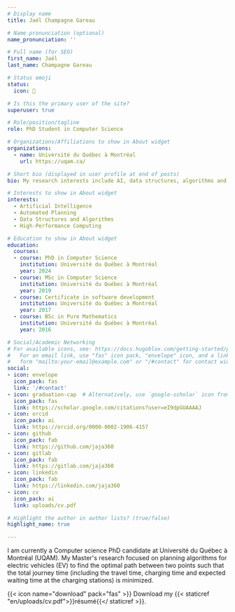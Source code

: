 ```yaml
---
# Display name
title: Jaël Champagne Gareau

# Name pronunciation (optional)
name_pronunciation: ''

# Full name (for SEO)
first_name: Jaël
last_name: Champagne Gareau

# Status emoji
status:
  icon: 💾

# Is this the primary user of the site?
superuser: true

# Role/position/tagline
role: PhD Student in Computer Science

# Organizations/Affiliations to show in About widget
organizations:
  - name: Université du Québec à Montréal
    url: https://uqam.ca/

# Short bio (displayed in user profile at end of posts)
bio: My research interests include AI, data structures, algorithms and HPC.

# Interests to show in About widget
interests:
  - Artificial Intelligence
  - Automated Planning
  - Data Structures and Algorithms
  - High-Performance Computing

# Education to show in About widget
education:
  courses:
  - course: PhD in Computer Science
    institution: Université du Québec à Montréal
    year: 2024
  - course: MSc in Computer Science
    institution: Université du Québec à Montréal
    year: 2019
  - course: Certificate in software development
    institution: Université du Québec à Montréal
    year: 2017
  - course: BSc in Pure Mathematics
    institution: Université du Québec à Montréal
    year: 2016

# Social/Academic Networking
# For available icons, see: https://docs.hugoblox.com/getting-started/page-builder/#icons
#   For an email link, use "fas" icon pack, "envelope" icon, and a link in the
#   form "mailto:your-email@example.com" or "/#contact" for contact widget.
social:
- icon: envelope
  icon_pack: fas
  link: '/#contact'
- icon: graduation-cap  # Alternatively, use `google-scholar` icon from `ai` icon pack
  icon_pack: fas
  link: https://scholar.google.com/citations?user=eI9dpGUAAAAJ
- icon: orcid
  icon_pack: ai
  link: https://orcid.org/0000-0002-1906-4157
- icon: github
  icon_pack: fab
  link: https://github.com/jaja360
- icon: gitlab
  icon_pack: fab
  link: https://gitlab.com/jaja360
- icon: linkedin
  icon_pack: fab
  link: https://linkedin.com/jaja360
- icon: cv
  icon_pack: ai
  link: uploads/cv.pdf

# Highlight the author in author lists? (true/false)
highlight_name: true

---
```


I am currently a Computer science PhD candidate at Université du Québec
à Montréal (UQAM). My Master's research focused on planning algorithms for
electric vehicles (EV) to find the optimal path between two points such that
the total journey time (including the travel time, charging time and expected
waiting time at the charging stations) is minimized.

{{< icon name="download" pack="fas" >}} Download my {{< staticref "en/uploads/cv.pdf">}}résumé{{</ staticref >}}.
